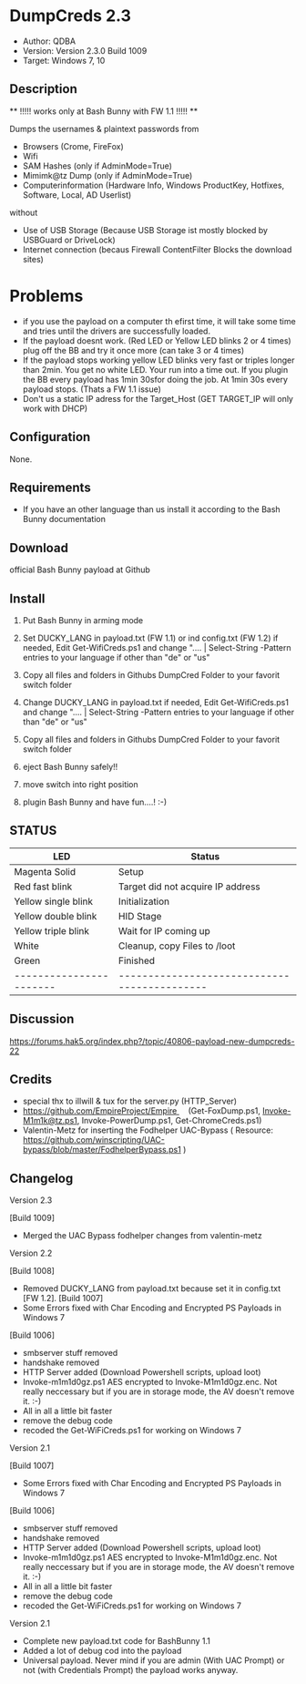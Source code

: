 # DumpCreds 2.3
* Author: QDBA
* Version: Version 2.3.0 Build 1009
* Target: Windows 7, 10

## Description

** !!!!! works only at Bash Bunny with FW 1.1 !!!!! **

Dumps the usernames & plaintext passwords from 
 * Browsers (Crome, FireFox)
 * Wifi 
 * SAM Hashes (only if AdminMode=True)
 * Mimimk@tz Dump (only if AdminMode=True) 
 * Computerinformation (Hardware Info, Windows ProductKey, Hotfixes, Software, Local, AD Userlist)
 
 without 
 * Use of USB Storage (Because USB Storage ist mostly blocked by USBGuard or DriveLock)
 * Internet connection (becaus Firewall ContentFilter Blocks the download sites)
 
 
# Problems
- if you use the payload on a computer th efirst time, it will take some time and tries until the drivers are successfully loaded.
- If the payload doesnt work. (Red LED or Yellow LED blinks 2 or 4 times) plug off the BB  and try it once more (can take 3 or 4 times)
- If the payload stops working yellow LED blinks very fast or triples longer than 2min. You get no white LED. Your run into a time out. 
  If you plugin the BB every payload has 1min 30sfor doing the job. At 1min 30s every payload stops. (Thats a FW 1.1 issue)  
- Don't us a static IP adress for the Target_Host (GET TARGET_IP will only work with DHCP)
 

## Configuration

None. 

## Requirements

- If you have an other language than us install it according to the Bash Bunny documentation

## Download


official Bash Bunny payload at Github


## Install

1. Put Bash Bunny in arming mode

2. Set DUCKY_LANG in payload.txt (FW 1.1) or ind config.txt (FW 1.2)  if needed, 
   Edit Get-WifiCreds.ps1 and change ".... | Select-String -Pattern entries to your language if other than "de" or "us"

3. Copy all files and folders in Githubs DumpCred Folder to your favorit switch folder		
2. Change DUCKY_LANG in payload.txt if needed, 
   Edit Get-WifiCreds.ps1 and change ".... | Select-String -Pattern entries to your language if other than "de" or "us"

3. Copy all files and folders in Githubs DumpCred Folder to your favorit switch folder		
				
4. eject Bash Bunny safely!!

5. move switch into right position

6. plugin Bash Bunny and have fun....! :-)


## STATUS


| LED                     | Status                                       |
| ----------------------- | -------------------------------------------- |
| Magenta Solid           | Setup                                        |
| Red fast blink          | Target did not acquire IP address            |
| Yellow single blink     | Initialization                               |
| Yellow double blink     | HID Stage                                    |
| Yellow triple blink     | Wait for IP coming up                        |    |
| White			          | Cleanup, copy Files to <root>/loot           |
| Green              	  | Finished                                     |
| ----------------------- | -------------------------------------------- |


## Discussion

https://forums.hak5.org/index.php?/topic/40806-payload-new-dumpcreds-22

## Credits

- special thx to illwill & tux for the server.py (HTTP_Server)  
- https://github.com/EmpireProject/Empire     (Get-FoxDump.ps1, Invoke-M1m1k@tz.ps1, Invoke-PowerDump.ps1, Get-ChromeCreds.ps1)
- Valentin-Metz for inserting the Fodhelper UAC-Bypass  ( Resource: https://github.com/winscripting/UAC-bypass/blob/master/FodhelperBypass.ps1 )

## Changelog

Version 2.3

 [Build 1009]
 - Merged the UAC Bypass fodhelper changes from valentin-metz
 
Version 2.2 
 
 [Build 1008]
 - Removed DUCKY_LANG from payload.txt because set it in config.txt [FW 1.2]. 
 [Build 1007] 
 - Some Errors fixed with Char Encoding and Encrypted PS Payloads in Windows 7 

 [Build 1006]
- smbserver stuff removed
- handshake removed
- HTTP Server added (Download Powershell scripts, upload loot)
- Invoke-m1m1d0gz.ps1 AES encrypted to Invoke-M1m1d0gz.enc. 
     Not really neccessary but if you are in storage mode, the AV doesn't remove it. :-)
- All in all a little bit faster
- remove the debug code
- recoded the Get-WiFiCreds.ps1 for working on Windows 7


Version 2.1

 [Build 1007] 
 - Some Errors fixed with Char Encoding and Encrypted PS Payloads in Windows 7 

 [Build 1006]
- smbserver stuff removed
- handshake removed
- HTTP Server added (Download Powershell scripts, upload loot)
- Invoke-m1m1d0gz.ps1 AES encrypted to Invoke-M1m1d0gz.enc. 
     Not really neccessary but if you are in storage mode, the AV doesn't remove it. :-)
- All in all a little bit faster
- remove the debug code
- recoded the Get-WiFiCreds.ps1 for working on Windows 7

Version 2.1
- Complete new payload.txt code for BashBunny 1.1
- Added a lot of debug cod into the payload 
- Universal payload. Never mind if you are admin (With UAC Prompt) or not (with Credentials Prompt) the payload works anyway.
